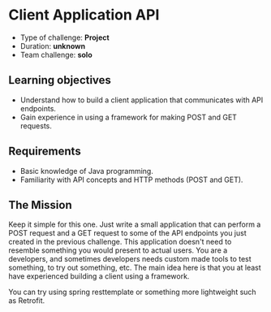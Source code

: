 # Client Application API

* Type of challenge: **Project**
* Duration: **unknown**
* Team challenge: **solo**  

## Learning objectives
- Understand how to build a client application that communicates with API endpoints.
- Gain experience in using a framework for making POST and GET requests.

## Requirements
- Basic knowledge of Java programming.
- Familiarity with API concepts and HTTP methods (POST and GET).

## The Mission

Keep it simple for this one. Just write a small application that can perform a POST request and a GET request to some of the
API endpoints you just created in the previous challenge. This application doesn't need to resemble something you would
present to actual users. You are a developers, and sometimes developers needs custom made tools to test something, to try
out something, etc. The main idea here is that you at least have experienced building a client using a framework. 

You can try using spring resttemplate or something more lightweight such as Retrofit.
